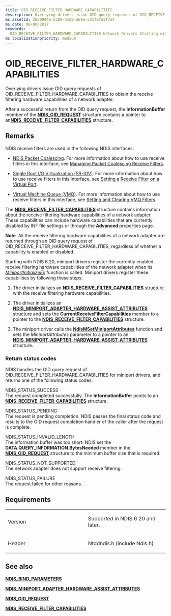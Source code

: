 ```yaml
---
title: OID_RECEIVE_FILTER_HARDWARE_CAPABILITIES
description: Overlying drivers issue OID query requests of OID_RECEIVE_FILTER_HARDWARE_CAPABILITIES to obtain the receive filtering hardware capabilities of a network adapter.
ms.assetid: 2b80944e-5309-4cb0-a69a-331f8fd3f7a4
ms.date: 08/08/2017
keywords: 
 -OID_RECEIVE_FILTER_HARDWARE_CAPABILITIES Network Drivers Starting with Windows Vista
ms.localizationpriority: medium
---
```


# OID\_RECEIVE\_FILTER\_HARDWARE\_CAPABILITIES


Overlying drivers issue OID query requests of OID\_RECEIVE\_FILTER\_HARDWARE\_CAPABILITIES to obtain the receive filtering hardware capabilities of a network adapter.

After a successful return from the OID query request, the **InformationBuffer** member of the [**NDIS\_OID\_REQUEST**](https://docs.microsoft.com/windows-hardware/drivers/ddi/ndis/ns-ndis-_ndis_oid_request) structure contains a pointer to an[**NDIS\_RECEIVE\_FILTER\_CAPABILITIES**](https://docs.microsoft.com/windows-hardware/drivers/ddi/ntddndis/ns-ntddndis-_ndis_receive_filter_capabilities) structure.

Remarks
-------

NDIS receive filters are used in the following NDIS interfaces:

-   [NDIS Packet Coalescing](https://docs.microsoft.com/windows-hardware/drivers/network/ndis-packet-coalescing). For more information about how to use receive filters in this interface, see [Managing Packet Coalescing Receive Filters](https://docs.microsoft.com/windows-hardware/drivers/network/managing-packet-coalescing-receive-filters).

-   [Single Root I/O Virtualization (SR-IOV)](https://docs.microsoft.com/windows-hardware/drivers/network/single-root-i-o-virtualization--sr-iov-). For more information about how to use receive filters in this interface, see [Setting a Receive Filter on a Virtual Port](https://docs.microsoft.com/windows-hardware/drivers/network/setting-a-receive-filter-on-a-virtual-port).

-   [Virtual Machine Queue (VMQ)](https://docs.microsoft.com/windows-hardware/drivers/network/virtual-machine-queue--vmq--in-ndis-6-20). For more information about how to use receive filters in this interface, see [Setting and Clearing VMQ Filters](https://docs.microsoft.com/windows-hardware/drivers/network/setting-and-clearing-vmq-filters).

The [**NDIS\_RECEIVE\_FILTER\_CAPABILITIES**](https://docs.microsoft.com/windows-hardware/drivers/ddi/ntddndis/ns-ntddndis-_ndis_receive_filter_capabilities) structure contains information about the receive filtering hardware capabilities of a network adapter. These capabilities can include hardware capabilities that are currently disabled by INF file settings or through the **Advanced** properties page.

**Note**  All the receive filtering hardware capabilities of a network adapter are returned through an OID query request of OID\_RECEIVE\_FILTER\_HARDWARE\_CAPABILITIES, regardless of whether a capability is enabled or disabled.

 

Starting with NDIS 6.20, miniport drivers register the currently enabled receive filtering hardware capabilities of the network adapter when its [*MiniportInitializeEx*](https://docs.microsoft.com/windows-hardware/drivers/ddi/ndis/nc-ndis-miniport_initialize) function is called. Miniport drivers register these capabilities by following these steps:

1.  The driver initializes an [**NDIS\_RECEIVE\_FILTER\_CAPABILITIES**](https://docs.microsoft.com/windows-hardware/drivers/ddi/ntddndis/ns-ntddndis-_ndis_receive_filter_capabilities) structure with the receive filtering hardware capabilities.

2.  The driver initializes an [**NDIS\_MINIPORT\_ADAPTER\_HARDWARE\_ASSIST\_ATTRIBUTES**](https://docs.microsoft.com/windows-hardware/drivers/ddi/ndis/ns-ndis-_ndis_miniport_adapter_hardware_assist_attributes) structure and sets the **CurrentReceiveFilterCapabilities** member to a pointer to the [**NDIS\_RECEIVE\_FILTER\_CAPABILITIES**](https://docs.microsoft.com/windows-hardware/drivers/ddi/ntddndis/ns-ntddndis-_ndis_receive_filter_capabilities) structure.

3.  The miniport driver calls the [**NdisMSetMiniportAttributes**](https://docs.microsoft.com/windows-hardware/drivers/ddi/ndis/nf-ndis-ndismsetminiportattributes) function and sets the *MiniportAttributes* parameter to a pointer to an [**NDIS\_MINIPORT\_ADAPTER\_HARDWARE\_ASSIST\_ATTRIBUTES**](https://docs.microsoft.com/windows-hardware/drivers/ddi/ndis/ns-ndis-_ndis_miniport_adapter_hardware_assist_attributes) structure.

### Return status codes

NDIS handles the OID query request of OID\_RECEIVE\_FILTER\_HARDWARE\_CAPABILITIES for miniport drivers, and returns one of the following status codes:

<a href="" id="ndis-status-success"></a>NDIS\_STATUS\_SUCCESS  
The request completed successfully. The **InformationBuffer** points to an [**NDIS\_RECEIVE\_FILTER\_CAPABILITIES**](https://docs.microsoft.com/windows-hardware/drivers/ddi/ntddndis/ns-ntddndis-_ndis_receive_filter_capabilities) structure.

<a href="" id="ndis-status-pending"></a>NDIS\_STATUS\_PENDING  
The request is pending completion. NDIS passes the final status code and results to the OID request completion handler of the caller after the request is complete.

<a href="" id="ndis-status-invalid-length"></a>NDIS\_STATUS\_INVALID\_LENGTH  
The information buffer was too short. NDIS set the **DATA.QUERY\_INFORMATION.BytesNeeded** member in the [**NDIS\_OID\_REQUEST**](https://docs.microsoft.com/windows-hardware/drivers/ddi/ndis/ns-ndis-_ndis_oid_request) structure to the minimum buffer size that is required.

<a href="" id="ndis-status-not-supported"></a>NDIS\_STATUS\_NOT\_SUPPORTED  
The network adapter does not support receive filtering.

<a href="" id="ndis-status-failure"></a>NDIS\_STATUS\_FAILURE  
The request failed for other reasons.

Requirements
------------

<table>
<colgroup>
<col width="50%" />
<col width="50%" />
</colgroup>
<tbody>
<tr class="odd">
<td><p>Version</p></td>
<td><p>Supported in NDIS 6.20 and later.</p></td>
</tr>
<tr class="even">
<td><p>Header</p></td>
<td>Ntddndis.h (include Ndis.h)</td>
</tr>
</tbody>
</table>

## See also


[**NDIS\_BIND\_PARAMETERS**](https://docs.microsoft.com/windows-hardware/drivers/ddi/ndis/ns-ndis-_ndis_bind_parameters)

[**NDIS\_MINIPORT\_ADAPTER\_HARDWARE\_ASSIST\_ATTRIBUTES**](https://docs.microsoft.com/windows-hardware/drivers/ddi/ndis/ns-ndis-_ndis_miniport_adapter_hardware_assist_attributes)

[**NDIS\_OID\_REQUEST**](https://docs.microsoft.com/windows-hardware/drivers/ddi/ndis/ns-ndis-_ndis_oid_request)

[**NDIS\_RECEIVE\_FILTER\_CAPABILITIES**](https://docs.microsoft.com/windows-hardware/drivers/ddi/ntddndis/ns-ntddndis-_ndis_receive_filter_capabilities)

 

 




